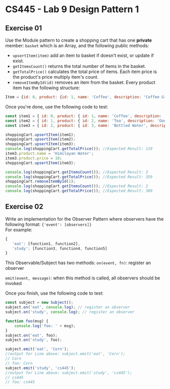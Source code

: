 # CS445 - Lab 9 Design Pattern 1

## Exercise 01
Use the Module pattern to create a shopping cart that has one **private** member: `basket` which is an Array, and the following public methods: 
* `upsertItem(item)` add an item to basket if doesn't exist, or update if exist.
* `getItemsCount()` returns the total number of items in the basket.
* `getTotalPrice()` calculates the total price of items. Each item price is the product's price multiply item's count.
* `removeItemById(id)` removes an item from the basket.
Every product item has the following structure:
```javascript
Item = {id: 0, product: {id: 1, name: 'Coffee', description: 'Coffee Grounds from Ethiopia', price: 9.5}, count: 1}
```
Once you're done, use the following code to test:
```javascript
const item1 = { id: 0, product: { id: 1, name: 'Coffee', description: 'Coffee Grounds from Ethiopia', price: 9 }, count: 1 }
const item2 = { id: 1, product: { id: 2, name: 'Tea', description: 'Oonlong Tea from China', price: 10 }, count: 5 }
const item3 = { id: 2, product: { id: 3, name: 'Bottled Water', description: 'Bottled Water from US', price: 2 }, count: 30 }

shoppingCart.upsertItem(item1);
shoppingCart.upsertItem(item2);
shoppingCart.upsertItem(item3);
console.log(shoppingCart.getTotalPrice()); //Expected Result: 119
item3.product.name = 'Himilayan Water';
item3.product.price = 10;
shoppingCart.upsertItem(item3);

console.log(shoppingCart.getItemsCount()); //Expected Result: 3
console.log(shoppingCart.getTotalPrice()); //Expected Result: 359
shoppingCart.removeItemById(1);
console.log(shoppingCart.getItemsCount()); //Expected Result: 2
console.log(shoppingCart.getTotalPrice()); //Expected Result: 309
```  

## Exercise 02
Write an implementation for the Observer Pattern where observers have the following format: `{'event': [observers]}`  
For example:
```javascript
{
   'eat': [function1, function2],
   'study': [function3, function4, function5]
}
```
This Observable/Subject has two methods:
`on(event, fn)`: register an observer

`emit(event, message)`: when this method is called, all observers should be invoked

Once you finish, use the following code to test:
```javascript
const subject = new Subject();
subject.on('eat', console.log); // register an observer
subject.on('study', console.log); // register an observer

function foo(msg) {
    console.log('foo: ' + msg);
}
subject.on('eat', foo);
subject.on('study', foo);

subject.emit('eat', 'Corn');
//output for Line above: subject.emit('eat', 'Corn');
// Corn
// foo: Corn
subject.emit('study', 'cs445');
//output for Line above: subject.emit('study', 'cs445');
// cs445
// foo: cs445
```